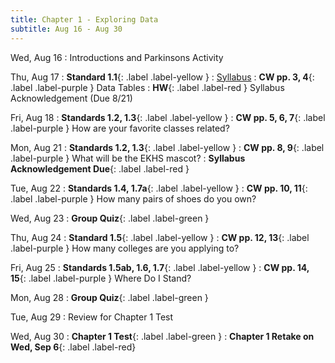 ```yaml
---
title: Chapter 1 - Exploring Data
subtitle: Aug 16 - Aug 30
---
```


Wed, Aug 16
: Introductions and Parkinsons Activity

Thu, Aug 17
: **Standard 1.1**{: .label .label-yellow }
: [Syllabus](/syllabus.md)
: **CW pp. 3, 4**{: .label .label-purple } Data Tables 
: **HW**{: .label .label-red } Syllabus Acknowledgement (Due 8/21)


Fri, Aug 18
: **Standards 1.2, 1.3**{: .label .label-yellow }
: **CW pp. 5, 6, 7**{: .label .label-purple } How are your favorite classes related?


Mon, Aug 21
: **Standards 1.2, 1.3**{: .label .label-yellow }
: **CW pp. 8, 9**{: .label .label-purple } What will be the EKHS mascot?
: **Syllabus Acknowledgement Due**{: .label .label-red }

Tue, Aug 22
: **Standards 1.4, 1.7a**{: .label .label-yellow }
: **CW pp. 10, 11**{: .label .label-purple } How many pairs of shoes do you own?

Wed, Aug 23
: **Group Quiz**{: .label .label-green }

Thu, Aug 24
: **Standard 1.5**{: .label .label-yellow }
: **CW pp. 12, 13**{: .label .label-purple } How many colleges are you applying to?

Fri, Aug 25
: **Standards 1.5ab, 1.6, 1.7**{: .label .label-yellow }
: **CW pp. 14, 15**{: .label .label-purple } Where Do I Stand?

Mon, Aug 28
: **Group Quiz**{: .label .label-green }

Tue, Aug 29
: Review for Chapter 1 Test

Wed, Aug 30
: **Chapter 1 Test**{: .label .label-green }
: **Chapter 1 Retake on Wed, Sep 6**{: .label .label-red}


<!-- 


Sep 29
: **Section**{: .label .label-purple }[Intro to Java](#)
  : [Solution](#)

Sep 30
: [Variables & Objects](#)
  : [1.2](#), [2.1](#)

Oct 1
: **Lab**{: .label .label-purple } [Intro to Java](#)

Oct 2
: [Tracing, IntLists, & Recursion](#)
  : [2.1](#)
: **HW 1 due**{: .label .label-red } -->
